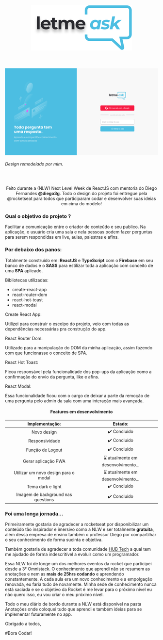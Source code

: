 <header>
<p align="center">
<img src="/letmeask/src/assets/images/logo.svg">
</p>
</header>

  <p align="center">
  <img src="/letmeask/src/assets/git-images/home-app.png" align="center">
  </p>
  
  ###### Design remodelado por mim.
  <br>

 <p align="center">
Feito durante a (NLW) Next Level Week de ReactJS com mentoria do Diego Fernandes <strong>@diego3g</strong>.
Todo o design do projeto foi entregue pela @rocketseat para todos que participaram codar e desenvolver suas ideias em cima do modelo!
</p>

<h3> Qual o objetivo do projeto ? </h3>
<p>
Facilitar a comunicação entre o criador de conteúdo e seu publico. 
Na aplicação, o usuário cria uma sala e nela pessoas podem fazer perguntas para serem respondidas em live, aulas, palestras e afins.
</p>

### Por debaixo dos panos:

<p>
Totalmente construido em: <strong>ReactJS</strong> e <strong>TypeScript</strong> com o <strong>Firebase</strong> em seu banco de dados e o <strong>SASS</strong> para estilizar toda a aplicação com conceito de uma <strong>SPA</strong> aplicado.

Bibliotecas utilizadas:

<ul>
    <li>create-react-app</li>
    <li>react-router-dom</li>
    <li>react-hot-toast</li>
    <li>react-modal</li>
</ul>
</p>

<p> 
Create React App:

 Utilizei para construir o escolpo do projeto, veio com todas as dependências necessárias pra construção do app.

React Router Dom:

Utilizado para a manipulação do DOM da minha aplicação, assim fazendo com que funcionasse o conceito de SPA.

React Hot Toast:

Ficou responsável pela funcionalidade dos pop-ups da aplicação como a confirmação do envio da pergunta, like e afins.

React Modal:

Essa funcionalidade ficou com o cargo de deixar a parte da remoção de uma pergunta pelo admin da sala com uma interação mais avançada.

</p>

<h4 align="center">Features em desenvolvimento</h4>

|            Implementação:            |               Estado:               |
| :----------------------------------: | :---------------------------------: |
|             Novo design              |            ✔️ Concluído             |
|            Responsividade            | ✔️ Concluído  |
|           Função de Logout           |            ✔️ Concluído             |
|         Gerar aplicação PWA          | ⌛ atualmente em desenvolvimento... |
| Utilizar um novo design para o modal | ⌛ atualmente em desenvolvimento... |
|          Tema dark e light           |     ✔️ Concluído       |
|  Imagem de background nas questions  |            ✔️ Concluído             |

### Foi uma longa jornada...

<p>
Primeiramente gostaria de agradecer a rocketseat por disponibilizar um conteúdo tão inspirador e imersivo como a NLW e ser totalmente <strong>gratuita</strong>, além dessa empresa de ensino também o professor Diego por compartilhar o seu conhecimento de forma sucinta e objetiva.

Também gostaria de agradecer a toda comunidade [HUB Tech](https://ahub.tech/discord) a qual tem me ajudado de forma indescritível a evoluir como um programador.

Essa NLW foi de longe um dos melhores eventos da rocket que participei desde a 3° Omnistack. O conhecimento que aprendi não se resumem as anotações e nem as <strong>mais de 25hrs codando</strong> e aprendendo constantemente. A cada aula era um novo conhecimento e a empolgação renovada, eu faria tudo de novamente. Minha sede de conhecimento nunca está saciada e se o objetivo da Rocket é me levar para o próximo nível eu não quero isso, eu vou criar o meu próximo nível.

Todo o meu diário de bordo durante a NLW está disponível na pasta Anotações onde coloquei tudo que aprendi e também ideias para se implementar futuramente no app.

Obrigado a todos,

#Bora Codar!

</p>

<!--

“We keep moving forward, opening up new doors and
  doing new things, because we’re curious ...
    and curiosity keeps leading us down new paths.”

                  -Walt Disney

-->
